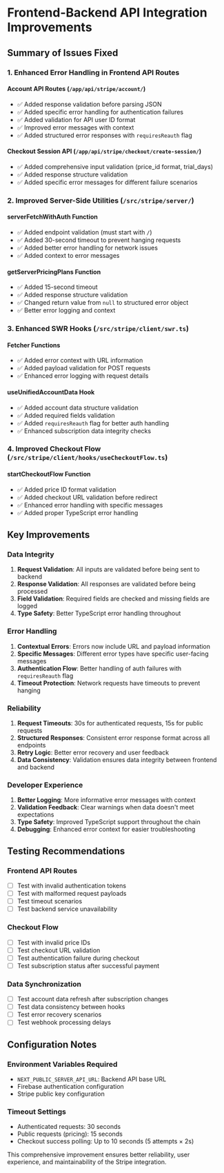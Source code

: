 # Frontend-Backend API Integration Improvements

## Summary of Issues Fixed

### 1. **Enhanced Error Handling in Frontend API Routes**

#### **Account API Routes** (`/app/api/stripe/account/`)

- ✅ Added response validation before parsing JSON
- ✅ Added specific error handling for authentication failures
- ✅ Added validation for API user ID format
- ✅ Improved error messages with context
- ✅ Added structured error responses with `requiresReauth` flag

#### **Checkout Session API** (`/app/api/stripe/checkout/create-session/`)

- ✅ Added comprehensive input validation (price_id format, trial_days)
- ✅ Added response structure validation
- ✅ Added specific error messages for different failure scenarios

### 2. **Improved Server-Side Utilities** (`/src/stripe/server/`)

#### **serverFetchWithAuth Function**

- ✅ Added endpoint validation (must start with `/`)
- ✅ Added 30-second timeout to prevent hanging requests
- ✅ Added better error handling for network issues
- ✅ Added context to error messages

#### **getServerPricingPlans Function**

- ✅ Added 15-second timeout
- ✅ Added response structure validation
- ✅ Changed return value from `null` to structured error object
- ✅ Better error logging and context

### 3. **Enhanced SWR Hooks** (`/src/stripe/client/swr.ts`)

#### **Fetcher Functions**

- ✅ Added error context with URL information
- ✅ Added payload validation for POST requests
- ✅ Enhanced error logging with request details

#### **useUnifiedAccountData Hook**

- ✅ Added account data structure validation
- ✅ Added required fields validation
- ✅ Added `requiresReauth` flag for better auth handling
- ✅ Enhanced subscription data integrity checks

### 4. **Improved Checkout Flow** (`/src/stripe/client/hooks/useCheckoutFlow.ts`)

#### **startCheckoutFlow Function**

- ✅ Added price ID format validation
- ✅ Added checkout URL validation before redirect
- ✅ Enhanced error handling with specific messages
- ✅ Added proper TypeScript error handling

## Key Improvements

### **Data Integrity**

1. **Request Validation**: All inputs are validated before being sent to backend
2. **Response Validation**: All responses are validated before being processed
3. **Field Validation**: Required fields are checked and missing fields are logged
4. **Type Safety**: Better TypeScript error handling throughout

### **Error Handling**

1. **Contextual Errors**: Errors now include URL and payload information
2. **Specific Messages**: Different error types have specific user-facing messages
3. **Authentication Flow**: Better handling of auth failures with `requiresReauth` flag
4. **Timeout Protection**: Network requests have timeouts to prevent hanging

### **Reliability**

1. **Request Timeouts**: 30s for authenticated requests, 15s for public requests
2. **Structured Responses**: Consistent error response format across all endpoints
3. **Retry Logic**: Better error recovery and user feedback
4. **Data Consistency**: Validation ensures data integrity between frontend and backend

### **Developer Experience**

1. **Better Logging**: More informative error messages with context
2. **Validation Feedback**: Clear warnings when data doesn't meet expectations
3. **Type Safety**: Improved TypeScript support throughout the chain
4. **Debugging**: Enhanced error context for easier troubleshooting

## Testing Recommendations

### **Frontend API Routes**

- [ ] Test with invalid authentication tokens
- [ ] Test with malformed request payloads
- [ ] Test timeout scenarios
- [ ] Test backend service unavailability

### **Checkout Flow**

- [ ] Test with invalid price IDs
- [ ] Test checkout URL validation
- [ ] Test authentication failure during checkout
- [ ] Test subscription status after successful payment

### **Data Synchronization**

- [ ] Test account data refresh after subscription changes
- [ ] Test data consistency between hooks
- [ ] Test error recovery scenarios
- [ ] Test webhook processing delays

## Configuration Notes

### **Environment Variables Required**

- `NEXT_PUBLIC_SERVER_API_URL`: Backend API base URL
- Firebase authentication configuration
- Stripe public key configuration

### **Timeout Settings**

- Authenticated requests: 30 seconds
- Public requests (pricing): 15 seconds
- Checkout success polling: Up to 10 seconds (5 attempts × 2s)

This comprehensive improvement ensures better reliability, user experience, and maintainability of the Stripe integration.

